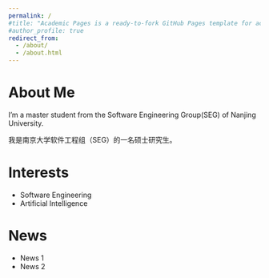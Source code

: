 ```yaml
---
permalink: /
#title: "Academic Pages is a ready-to-fork GitHub Pages template for academic personal websites"
#author_profile: true
redirect_from: 
  - /about/
  - /about.html
---
```


# About Me
I’m a master student from the Software Engineering Group(SEG) of Nanjing University.

我是南京大学软件工程组（SEG）的一名硕士研究生。

# Interests
- Software Engineering
- Artificial Intelligence

# News
- News 1
- News 2
